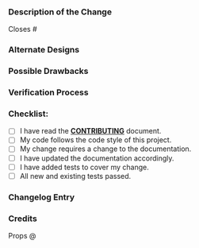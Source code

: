 <!--
### Requirements

Filling out the template is required.  Any pull request that does not include enough information to be reviewed in a timely manner may be closed at the maintainers' discretion.  All new code requires documentation and tests to ensure against regressions.
-->

### Description of the Change

<!--
We must be able to understand the design of your change from this description.  If we can't get a good idea of what the code will be doing from the description here, the pull request may be closed at the maintainers' discretion.  Also including any benefits that will be realized by the code change will be helpful.  Keep in mind that the maintainer reviewing this PR may not be familiar with or have worked with the code here recently, so please walk us through the concepts.  Please include screenshots (if appropriate).
-->

<!-- Enter any applicable Issues here. Example: -->
Closes #

### Alternate Designs

<!-- Explain what other alternates were considered and why the proposed version was selected. -->

### Possible Drawbacks

<!-- What are the possible side-effects or negative impacts of the code change? -->

### Verification Process

<!--
What process did you follow to verify that your change has the desired effects?

- How did you verify that all new functionality works as expected?
- How did you verify that all changed functionality works as expected?
- How did you verify that the change has not introduced any regressions?

Describe the actions you performed (e.g., commands you ran, text you typed, buttons you clicked) and describe the results you observed.
-->

### Checklist:

<!--- Go over all the following points, and put an `x` in all the boxes that apply. -->
<!--- If you're unsure about any of these, don't hesitate to ask. We're here to help! -->
- [ ] I have read the [**CONTRIBUTING**](/CONTRIBUTING.md) document.
- [ ] My code follows the code style of this project.
- [ ] My change requires a change to the documentation.
- [ ] I have updated the documentation accordingly.
- [ ] I have added tests to cover my change.
- [ ] All new and existing tests passed.

<!-- _NOTE: these things are not required to open a PR and can be done afterwards / while the PR is open._ -->

### Changelog Entry

<!--
Add sample CHANGELOG.md entry for this PR, noting whether this is something being Added / Changed / Deprecated / Removed / Fixed / or Security related.
Example:
> Added - New feature
> Changed - Existing functionality
> Deprecated - Soon-to-be removed feature
> Removed - Feature
> Fixed - Bug fix
> Security - Vulnerability
-->

### Credits

<!-- Please list any and all contributors on this PR and any linked issue so that they can be added to this projects CREDITS.md file. -->
Props @
